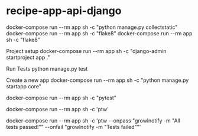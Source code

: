 # recipe-app-api-django

docker-compose run --rm app sh -c "python manage.py collectstatic"
docker-compose run --rm app sh -c "flake8"
docker-compose run --rm app sh -c "flake8"


Project setup 
docker-compose run --rm app sh -c "django-admin startproject app ."


Run Tests
python manage.py test

Create a new app
docker-compose run --rm app sh -c "python manage.py startapp core"


docker-compose run --rm app sh -c "pytest"


docker-compose run --rm app sh -c 'ptw'

docker-compose run --rm app sh -c 'ptw --onpass "growlnotify -m \"All tests passed!\"" --onfail "growlnotify -m \"Tests failed\""'